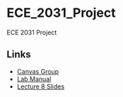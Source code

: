 # ECE_2031_Project
ECE 2031 Project
## Links
- [Canvas Group](https://gatech.instructure.com/groups/313984)
- [Lab Manual](https://powersof2.gatech.edu/cas/labmanual/manual.php)
- [Lecture 8 Slides](https://gatech.instructure.com/courses/336572/files/42418725?wrap=1)
